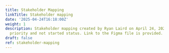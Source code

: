 ```yaml
---
title: Stakeholder Mapping
linkTitle: Stakeholder mapping
date: '2025-04-24T16:18:00Z'
weight: 1
description: Stakeholder mapping created by Ryan Laird on April 24, 2025, with low
  priority and not started status. Link to the Figma file is provided.
draft: false
ref: stakeholder-mapping
---
```


